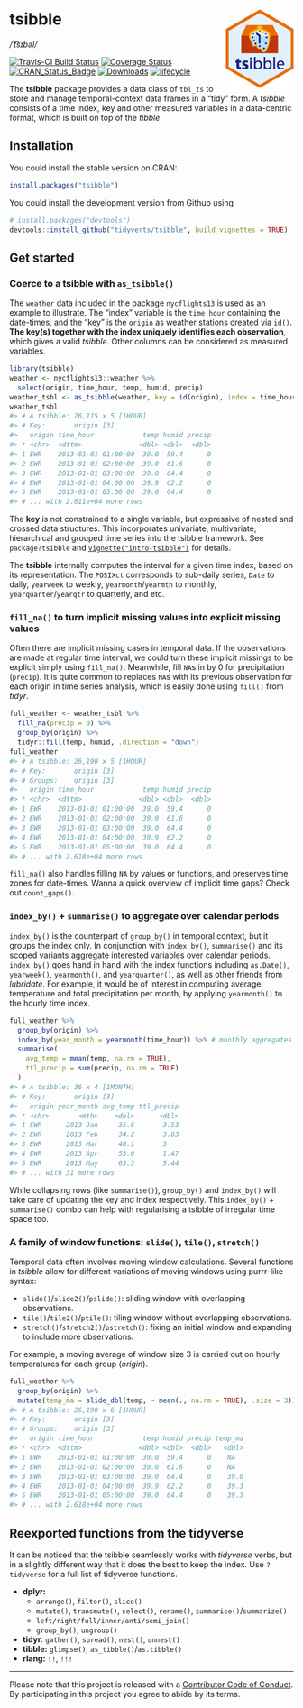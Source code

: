 
<!-- README.md is generated from README.Rmd. Please edit that file -->

# tsibble <img src="man/figures/logo.png" align="right" />

*/ˈt͡sɪbəl/*

[![Travis-CI Build
Status](https://travis-ci.org/tidyverts/tsibble.svg?branch=master)](https://travis-ci.org/tidyverts/tsibble)
[![Coverage
Status](https://img.shields.io/codecov/c/github/tidyverts/tsibble/master.svg)](https://codecov.io/github/tidyverts/tsibble?branch=master)
[![CRAN\_Status\_Badge](http://www.r-pkg.org/badges/version/tsibble)](https://cran.r-project.org/package=tsibble)
[![Downloads](http://cranlogs.r-pkg.org/badges/tsibble?color=brightgreen)](https://cran.r-project.org/package=tsibble)
[![lifecycle](https://img.shields.io/badge/lifecycle-maturing-blue.svg)](https://www.tidyverse.org/lifecycle/#maturing)

The **tsibble** package provides a data class of `tbl_ts` to store and
manage temporal-context data frames in a “tidy” form. A *tsibble*
consists of a time index, key and other measured variables in a
data-centric format, which is built on top of the *tibble*.

## Installation

You could install the stable version on CRAN:

``` r
install.packages("tsibble")
```

You could install the development version from Github using

``` r
# install.packages("devtools")
devtools::install_github("tidyverts/tsibble", build_vignettes = TRUE)
```

## Get started

### Coerce to a tsibble with `as_tsibble()`

The `weather` data included in the package `nycflights13` is used as an
example to illustrate. The “index” variable is the `time_hour`
containing the date-times, and the “key” is the `origin` as weather
stations created via `id()`. **The key(s) together with the index
uniquely identifies each observation**, which gives a valid *tsibble*.
Other columns can be considered as measured variables.

``` r
library(tsibble)
weather <- nycflights13::weather %>% 
  select(origin, time_hour, temp, humid, precip)
weather_tsbl <- as_tsibble(weather, key = id(origin), index = time_hour)
weather_tsbl
#> # A tsibble: 26,115 x 5 [1HOUR]
#> # Key:       origin [3]
#>   origin time_hour            temp humid precip
#> * <chr>  <dttm>              <dbl> <dbl>  <dbl>
#> 1 EWR    2013-01-01 01:00:00  39.0  59.4      0
#> 2 EWR    2013-01-01 02:00:00  39.0  61.6      0
#> 3 EWR    2013-01-01 03:00:00  39.0  64.4      0
#> 4 EWR    2013-01-01 04:00:00  39.9  62.2      0
#> 5 EWR    2013-01-01 05:00:00  39.0  64.4      0
#> # ... with 2.611e+04 more rows
```

The **key** is not constrained to a single variable, but expressive of
nested and crossed data structures. This incorporates univariate,
multivariate, hierarchical and grouped time series into the tsibble
framework. See `package?tsibble` and
[`vignette("intro-tsibble")`](http://pkg.earo.me/tsibble/articles/intro-tsibble.html)
for details.

The **tsibble** internally computes the interval for a given time index,
based on its representation. The `POSIXct` corresponds to sub-daily
series, `Date` to daily, `yearweek` to weekly, `yearmonth`/`yearmth` to
monthly, `yearquarter`/`yearqtr` to quarterly, and
etc.

### `fill_na()` to turn implicit missing values into explicit missing values

Often there are implicit missing cases in temporal data. If the
observations are made at regular time interval, we could turn these
implicit missings to be explicit simply using `fill_na()`. Meanwhile,
fill `NA`s in by 0 for precipitation (`precip`). It is quite common to
replaces `NA`s with its previous observation for each origin in time
series analysis, which is easily done using `fill()` from *tidyr*.

``` r
full_weather <- weather_tsbl %>%
  fill_na(precip = 0) %>% 
  group_by(origin) %>% 
  tidyr::fill(temp, humid, .direction = "down")
full_weather
#> # A tsibble: 26,190 x 5 [1HOUR]
#> # Key:       origin [3]
#> # Groups:    origin [3]
#>   origin time_hour            temp humid precip
#> * <chr>  <dttm>              <dbl> <dbl>  <dbl>
#> 1 EWR    2013-01-01 01:00:00  39.0  59.4      0
#> 2 EWR    2013-01-01 02:00:00  39.0  61.6      0
#> 3 EWR    2013-01-01 03:00:00  39.0  64.4      0
#> 4 EWR    2013-01-01 04:00:00  39.9  62.2      0
#> 5 EWR    2013-01-01 05:00:00  39.0  64.4      0
#> # ... with 2.618e+04 more rows
```

`fill_na()` also handles filling `NA` by values or functions, and
preserves time zones for date-times. Wanna a quick overview of implicit
time gaps? Check out `count_gaps()`.

### `index_by()` + `summarise()` to aggregate over calendar periods

`index_by()` is the counterpart of `group_by()` in temporal context, but
it groups the index only. In conjunction with `index_by()`,
`summarise()` and its scoped variants aggregate interested variables
over calendar periods. `index_by()` goes hand in hand with the index
functions including `as.Date()`, `yearweek()`, `yearmonth()`, and
`yearquarter()`, as well as other friends from *lubridate*. For example,
it would be of interest in computing average temperature and total
precipitation per month, by applying `yearmonth()` to the hourly time
index.

``` r
full_weather %>%
  group_by(origin) %>%
  index_by(year_month = yearmonth(time_hour)) %>% # monthly aggregates
  summarise(
    avg_temp = mean(temp, na.rm = TRUE),
    ttl_precip = sum(precip, na.rm = TRUE)
  )
#> # A tsibble: 36 x 4 [1MONTH]
#> # Key:       origin [3]
#>   origin year_month avg_temp ttl_precip
#> * <chr>       <mth>    <dbl>      <dbl>
#> 1 EWR      2013 Jan     35.6       3.53
#> 2 EWR      2013 Feb     34.2       3.83
#> 3 EWR      2013 Mar     40.1       3   
#> 4 EWR      2013 Apr     53.0       1.47
#> 5 EWR      2013 May     63.3       5.44
#> # ... with 31 more rows
```

While collapsing rows (like `summarise()`), `group_by()` and
`index_by()` will take care of updating the key and index respectively.
This `index_by()` + `summarise()` combo can help with regularising a
tsibble of irregular time space too.

### A family of window functions: `slide()`, `tile()`, `stretch()`

Temporal data often involves moving window calculations. Several
functions in *tsibble* allow for different variations of moving windows
using purrr-like syntax:

  - `slide()`/`slide2()`/`pslide()`: sliding window with overlapping
    observations.
  - `tile()`/`tile2()`/`ptile()`: tiling window without overlapping
    observations.
  - `stretch()`/`stretch2()`/`pstretch()`: fixing an initial window and
    expanding to include more observations.

For example, a moving average of window size 3 is carried out on hourly
temperatures for each group (*origin*).

``` r
full_weather %>% 
  group_by(origin) %>% 
  mutate(temp_ma = slide_dbl(temp, ~ mean(., na.rm = TRUE), .size = 3))
#> # A tsibble: 26,190 x 6 [1HOUR]
#> # Key:       origin [3]
#> # Groups:    origin [3]
#>   origin time_hour            temp humid precip temp_ma
#> * <chr>  <dttm>              <dbl> <dbl>  <dbl>   <dbl>
#> 1 EWR    2013-01-01 01:00:00  39.0  59.4      0    NA  
#> 2 EWR    2013-01-01 02:00:00  39.0  61.6      0    NA  
#> 3 EWR    2013-01-01 03:00:00  39.0  64.4      0    39.0
#> 4 EWR    2013-01-01 04:00:00  39.9  62.2      0    39.3
#> 5 EWR    2013-01-01 05:00:00  39.0  64.4      0    39.3
#> # ... with 2.618e+04 more rows
```

## Reexported functions from the tidyverse

It can be noticed that the tsibble seamlessly works with *tidyverse*
verbs, but in a slightly different way that it does the best to keep the
index. Use `?tidyverse` for a full list of tidyverse functions.

  - **dplyr:**
      - `arrange()`, `filter()`, `slice()`
      - `mutate()`, `transmute()`, `select()`, `rename()`,
        `summarise()`/`summarize()`
      - `left/right/full/inner/anti/semi_join()`
      - `group_by()`, `ungroup()`
  - **tidyr**: `gather()`, `spread()`, `nest()`, `unnest()`
  - **tibble:** `glimpse()`, `as_tibble()`/`as.tibble()`
  - **rlang:** `!!`, `!!!`

-----

Please note that this project is released with a [Contributor Code of
Conduct](.github/CODE_OF_CONDUCT.md). By participating in this project
you agree to abide by its terms.

